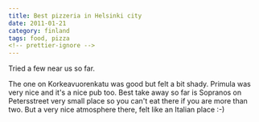 ```yaml
---
title: Best pizzeria in Helsinki city
date: 2011-01-21
category: finland
tags: food, pizza
<!-- prettier-ignore -->
---
```


Tried a few near us so far.

The one on Korkeavuorenkatu was good but felt a bit shady. Primula was very nice
and it's a nice pub too. Best take away so far is Sopranos on Petersstreet very
small place so you can't eat there if you are more than two. But a very nice
atmosphere there, felt like an Italian place :-)
